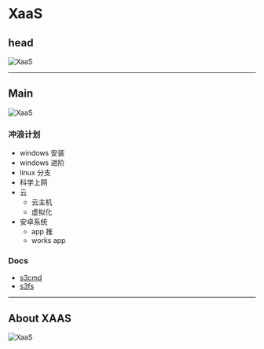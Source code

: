 # XaaS

## head

![XaaS](https://www.nextoffer.com/static/desktop/img/favicon.ico "出家如初，成佛有余")

----

## Main

![XaaS](https://raw.githubusercontent.com/docker/dockercraft/master/docs/img/contribute.png)

### 冲浪计划

- windows 安装
- windows 进阶
- linux 分支
- 科学上网
- 云
  - 云主机
  - 虚拟化
- 安卓系统
  - app 推
  - works app

### Docs

- [s3cmd](Docs/160627-s3cmd.md)
- [s3fs](Docs/160627-s3fs.md)

----

## About XAAS

![XaaS](http://ww4.sinaimg.cn/large/90dad067gw1f4xfm4jiklg20bo09zn2n.gif)